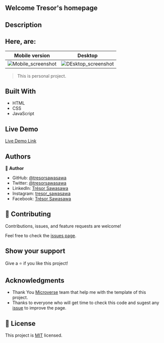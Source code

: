 ## Welcome Tresor's homepage

## Description

## Here, are: 

Mobile version | Desktop
---------------------- | ------------------------------
![Mobile_screenshot](https://github.com/tresorsawasawa/Images/blob/main/PortPhone.png) | ![DEsktop_screenshot](https://github.com/tresorsawasawa/Images/blob/main/poorDesktop.png)

> This is personal project.

## Built With

- HTML
- CSS
- JavaScript

## Live Demo

[Live Demo Link](https://tresorsawasawa.github.io/My_Portfolio/)

## Authors

👤 **Author**

- GitHub: [@tresorsawasawa](https://github.com/tresorsawasawa)
- Twitter: [@tresorsawasawa](https://twitter.com/TresorSawasawa)
- LinkedIn: [Trésor Sawasawa](https://www.linkedin.com/in/tr%C3%A9sor-sawasawa-43745320b/)
- Instagram: [tresor_sawasawa](https://www.instagram.com/tresor_sawasawa/)
- Facebook: [Trésor Sawasawa](https://www.facebook.com/tresor.sawasawa/)


## 🤝 Contributing

Contributions, issues, and feature requests are welcome!

Feel free to check the [issues page](../../issues/).

## Show your support

Give a ⭐️ if you like this project!

## Acknowledgments

- Thank You [Microverse](www.microverse.org) team that help me with the template of this project.
- Thanks to everyone who will get time to check this code and sugest any [issue](https://github.com/tresorsawasawa/MyPortfolio/issues) to improve the page.

## 📝 License

This project is [MIT](./MIT.md) licensed.
